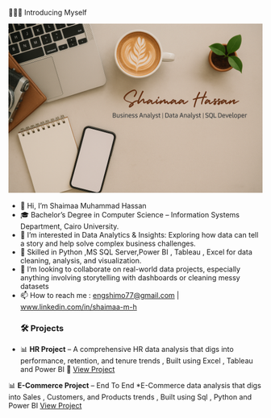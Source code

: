 🙋🏻‍♀️ Introducing Myself

![Shaimaa Hassan Banner](https://github.com/shimo77/shimo77/blob/main/Github.png)

- 👋 Hi, I’m Shaimaa Muhammad Hassan
- 🎓 Bachelor’s Degree in Computer Science – Information Systems Department, Cairo University.
- 👀 I’m interested in Data Analytics & Insights: Exploring how data can tell a story and help solve complex business challenges.
- 🌱 Skilled in Python ,MS SQL Server,Power BI , Tableau , Excel for data cleaning, analysis, and visualization.
- 💞️ I’m looking to collaborate on real-world data projects, especially anything involving storytelling with dashboards or cleaning messy datasets
- 📫 How to reach me : engshimo77@gmail.com | www.linkedin.com/in/shaimaa-m-h
   ### 🛠️ Projects
- 📊 **HR Project** – A comprehensive HR data analysis that digs into performance, retention, and tenure trends , Built using Excel , Tableau and Power BI
  🔗 [View Project](https://github.com/shimo77/Hr-Project)

  
📊 **E-Commerce Project** – End To End *E-Commerce data analysis that digs into Sales , Customers, and Products  trends , Built using Sql , Python and Power BI
  [View Project](https://github.com/shimo77/E-Commerce-Analytics-Project)


  



<!---
shimo77/shimo77 is a ✨ special ✨ repository because its `README.md` (this file) appears on your GitHub profile.
You can click the Preview link to take a look at your changes.
--->
